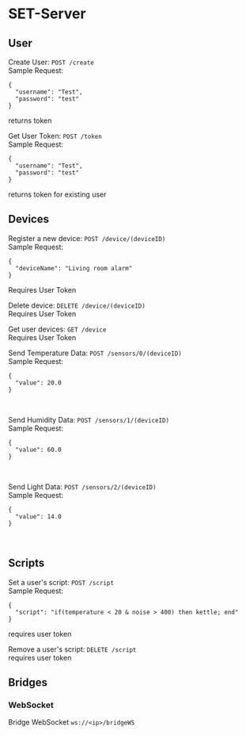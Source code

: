 # SET-Server

## User
Create User:
`POST /create`<br>
Sample Request:<br>
```
{
  "username": "Test",
  "password": "test"
}
```
returns token<br>
  
Get User Token:
`POST /token`<br>
Sample Request:<br>
```
{
  "username": "Test",
  "password": "test"
}
```
returns token for existing user<br>

## Devices
Register a new device:
`POST /device/(deviceID)`<br>
Sample Request:<br>
```
{
  "deviceName": "Living room alarm"
}
```
Requires User Token<br>

Delete device:
`DELETE /device/(deviceID)`<br>
Requires User Token<br>

Get user devices:
`GET /device`<br>
Requires User Token<br>

Send Temperature Data:
`POST /sensors/0/(deviceID)`<br>
Sample Request:<br>
```
{
  "value": 20.0
}
```
<br>

Send Humidity Data:
`POST /sensors/1/(deviceID)`<br>
Sample Request:<br>
```
{
  "value": 60.0
}
```
<br>

Send Light Data: `POST /sensors/2/(deviceID)`<br>
Sample Request:<br>
``` 
{
  "value": 14.0
}
```
<br>

## Scripts
Set a user's script: `POST /script` <br>
Sample Request:<br>
```
{
  "script": "if(temperature < 20 & noise > 400) then kettle; end"
}
```
requires user token<br>

Remove a user's script: `DELETE /script`<br>
requires user token<br>

## Bridges
### WebSocket
Bridge WebSocket `ws://<ip>/bridgeWS`
